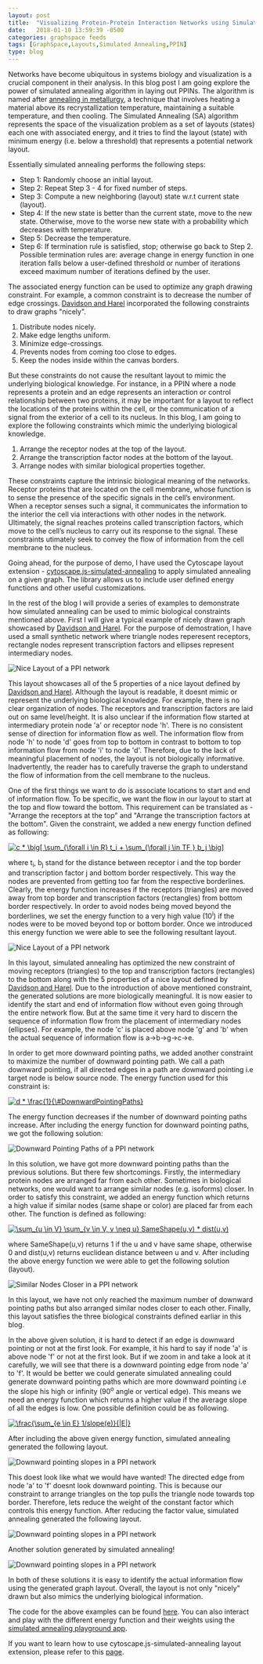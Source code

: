 ```yaml
---
layout: post
title:  "Visualizing Protein-Protein Interaction Networks using Simulated Annealing Algorithm"
date:   2018-01-10 13:59:39 -0500
categories: graphspace feeds
tags: [GraphSpace,Layouts,Simulated Annealing,PPIN]
type: blog
---
```


Networks have become ubiquitous in systems biology and visualization is a crucial component in their analysis. In this blog post I am going explore the power of simulated annealing algorithm in laying out PPINs. The algorithm is named after [annealing in metallurgy](https://en.wikipedia.org/wiki/Annealing_(metallurgy)), a technique that involves heating a material above its recrystallization temperature, maintaining a suitable temperature, and then cooling. The Simulated
Annealing (SA) algorithm represents the space of the visualization problem as a set of layouts (states) each one with associated energy, and it tries to find the layout (state) with minimum energy (i.e. below a threshold) that represents a potential network layout.

Essentially simulated annealing performs the following steps:

- Step 1: Randomly choose an initial layout.
- Step 2: Repeat Step 3 - 4 for fixed number of steps.
- Step 3: Compute a new neighboring (layout) state w.r.t current state (layout).
- Step 4: If the new state is better than the current state, move to the new state. Otherwise, move to the worse new state with a probability which decreases with temperature.
- Step 5: Decrease the temperature.
- Step 6: If termination rule is satisfied, stop; otherwise go back to Step 2. Possible termination rules are: average change in energy function in one iteration falls below a user-defined threshold or number of iterations exceed maximum number of iterations defined by the user.

The associated energy function can be used to optimize any graph drawing constraint. For example, a common constraint is to decrease the number of edge crossings. [Davidson and Harel]() incorporated the following constraints to draw graphs "nicely".

1. Distribute nodes nicely.
2. Make edge lengths uniform.
3. Minimize edge-crossings.
4. Prevents nodes from coming too close to edges.
5. Keep the nodes inside within the canvas borders.

But these constraints do not cause the resultant layout to mimic the underlying biological knowledge. For instance, in a PPIN where a node represents a protein and an edge represents an interaction or control relationship between two proteins, it
may be important for a layout to reflect the locations of the proteins within the cell, or the communication of a signal from
the exterior of a cell to its nucleus. In this blog, I am going to explore the following constraints which mimic the underlying biological knowledge.

1. Arrange the receptor nodes at the top of the layout.
2. Arrange the transcription factor nodes at the bottom of the layout.
3. Arrange nodes with similar biological properties together.

These constraints capture the intrinsic biological meaning of the networks. Receptor proteins that are located
on the cell membrane, whose function is to sense the presence of the specific signals in the cell’s environment. When a
receptor senses such a signal, it communicates the information to the interior the cell via interactions with other nodes in the network. Ultimately, the signal reaches proteins called transcription factors, which move to the cell’s nucleus to carry out its response to the signal. These constraints utimately seek to convey the flow of information from the cell membrane to the nucleus.

Going ahead, for the purpose of demo, I have used the Cytoscape layout extension - [cytoscape.js-simulated-annealing]() to apply simulated annealing on a given graph. The library allows us to include user defined energy functions and other useful customizations.

In the rest of the blog I will provide a series of examples to demonstrate how simulated annealing can be used to mimic biological constraints mentioned above. First I will give a typical example of nicely drawn graph showcased by [Davidson and Harel](). For the purpose of demostration, I have used a small synthetic network where triangle nodes reperesent receptors, rectangle nodes represent transcription factors and ellipses represent intermediary nodes.

![Nice Layout of a PPI network](../assets/images/ppi-example-1-nice-layout.png)

This layout showcases all of the 5 properties of a nice layout defined by [Davidson and Harel](). Although the layout is readable, it doesnt mimic or represent the underlying biological knowledge. For example, there is no clear organization of nodes. The receptors and transcription factors are laid out on same level/height. It is also unclear if the information flow started at intermediary protein node 'a' or receptor node 'h'. There is no consistent sense of direction for information flow as well. The information flow from node 'h' to node  'd' goes from top to bottom in contrast to bottom to top information flow from node 'i' to node 'd'. Therefore, due to the lack of meaningful placement of nodes, the layout is not biologically informative. Inadvertently, the reader has to carefully traverse the graph to understand the flow of information from the cell membrane to the nucleus.

One of the first things we want to do is associate locations to start and end of information flow. To be specific, we want the flow in our layout to start at the top and flow toward the bottom. This requirement can be translated as - "Arrange the receptors at the top" and "Arrange the transcription factors at the bottom". Given the constraint, we added a new energy function defined as following:

<a href="https://www.codecogs.com/eqnedit.php?latex=c&space;*&space;\big[&space;\sum_{\forall&space;i&space;\in&space;R}&space;t_i&space;&plus;&space;\sum_{\forall&space;j&space;\in&space;TF&space;}&space;b_j&space;\big]" target="_blank"><img src="https://latex.codecogs.com/gif.latex?c&space;*&space;\big[&space;\sum_{\forall&space;i&space;\in&space;R}&space;t_i&space;&plus;&space;\sum_{\forall&space;j&space;\in&space;TF&space;}&space;b_j&space;\big]" title="c * \big[ \sum_{\forall i \in R} t_i + \sum_{\forall j \in TF } b_j \big]" /></a>

where t<sub>i</sub>, b<sub>j</sub> stand for the distance between receptor i and the top border and transcription factor j and bottom border respectively. This way the nodes are prevented from getting too far from the respective borderlines. Clearly, the energy function increases if the receptors (triangles) are moved away from top border and transcription factors (rectangles) from bottom border respectively. In order to avoid nodes being moved beyond the borderlines, we set the energy function to a very high value (10<sup>i</sup>) if the nodes were to be moved beyond top or bottom border. Once we introduced this energy function we were able to see the following resultant layout.

![Nice Layout of a PPI network](../assets/images/ppi-example-1-triangles-top-rectangles-bottom.png)

In this layout, simulated annealing has optimized the new constraint of moving receptors (triangles) to the top and transcription factors (rectangles) to the bottom along with the 5 properties of a nice layout defined by [Davidson and Harel](). Due to the introduction of above mentioned constraint, the generated solutions are more biologically meaningful. It is now easier to identify the start and end of information flow without even going through the entire network flow. But at the same time it very hard to discern the sequence of information flow from the placement of intermediary nodes (ellipses). For example, the node 'c' is placed above node 'g' and 'b' when the actual sequence of information flow is a->b->g->c->e.

In order to get more downward pointing paths, we added another constraint to maximize the number of downward pointing path. We call a path downward pointing, if all directed edges in a path are downward pointing i.e target node is below source node. The energy function used for this constraint is:


<a href="https://www.codecogs.com/eqnedit.php?latex=d&space;*&space;\frac{1}{\&hash;DownwardPointingPaths}" target="_blank"><img src="https://latex.codecogs.com/gif.latex?d&space;*&space;\frac{1}{\&hash;DownwardPointingPaths}" title="d * \frac{1}{\#DownwardPointingPaths}" /></a>

The energy function decreases if the number of downward pointing paths increase.  After including the energy function for downward pointing paths, we got the following solution:

![Downward Pointing Paths of a PPI network](../assets/images/ppi-example-1-downward-pointing-paths.png)

In this solution, we have got more downward pointing paths than the previous solutions. But there few shortcomings. Firstly, the intermediary protein nodes are arranged far from each other. Sometimes in biological networks, one would want to arrange similar nodes (e.g. isoforms) closer. In order to satisfy this constraint, we added an energy function which returns a high value if similar nodes (same shape or color) are placed far from each other. The function is defined as following:

<a href="https://www.codecogs.com/eqnedit.php?latex=\sum_{u&space;\in&space;V}&space;\sum_{v&space;\in&space;V,&space;v&space;\neq&space;u}&space;SameShape(u,v)&space;*&space;dist(u,v)" target="_blank"><img src="https://latex.codecogs.com/gif.latex?\sum_{u&space;\in&space;V}&space;\sum_{v&space;\in&space;V,&space;v&space;\neq&space;u}&space;SameShape(u,v)&space;*&space;dist(u,v)" title="\sum_{u \in V} \sum_{v \in V, v \neq u} SameShape(u,v) * dist(u,v)" /></a>

where SameShape(u,v) returns 1 if the u and v have same shape, otherwise 0 and dist(u,v) returns euclidean distance between u and v. After including the above energy function we were able to get the following solution (layout).

![Similar Nodes Closer in a PPI network](../assets/images/ppi-example-1-similar-nodes-closer.png)

In this layout, we have not only reached the maximum number of downward pointing paths but also arranged similar nodes closer to each other. Finally, this layout satisfies the three biological constraints defined earliar in this blog.


In the above given solution, it is hard to detect if an edge is downward pointing or not at the first look. For example, it his hard to say if node 'a' is above node 'f' or not at the first look. But if we zoom in and take a look at it carefully, we will see that there is a downward pointing edge from node 'a' to 'f'. It would be better we could generate simulated annealing could generate downward pointing paths which are more downward pointing i.e the slope his high or infinity (90<sup>o</sup> angle or vertical edge). This means we need an energy function which returns a higher value if the average slope of all the edges is low. One possible definition could be as following.

<a href="https://www.codecogs.com/eqnedit.php?latex=\frac{\sum_{e&space;\in&space;E}&space;1/slope(e)}{|E|}" target="_blank"><img src="https://latex.codecogs.com/gif.latex?\frac{\sum_{e&space;\in&space;E}&space;1/slope(e)}{|E|}" title="\frac{\sum_{e \in E} 1/slope(e)}{|E|}" /></a>

After including the above given energy function, simulated annealing generated the following layout.

![Downward pointing slopes in a PPI network](../assets/images/ppi-example-1-downward-pointing-edges-without-triangles.png)

This doest look like what we would have wanted! The directed edge from node 'a' to 'f' doesnt look downward pointing. This is because our constraint to arrange triangles on the top pulls the triangle node towards top border. Therefore, lets reduce the weight of the constant factor which controls this energy function. After reducing the factor value, simulated annealing generated the following layout.

![Downward pointing slopes in a PPI network](../assets/images/ppi-example-1-downward-pointing-slopes.png)

Another solution generated by simulated annealing!

![Downward pointing slopes in a PPI network](../assets/images/ppi-example-2-downward-pointing-slopes.png)

In both of these solutions it is easy to identify the actual information flow using the generated graph layout. Overall, the layout is not only "nicely" drawn but also mimics the underlying biological information.

The code for the above examples can be found [here](https://github.com/adbharadwaj/cytoscape.js-simulated-annealing/tree/master/docs/example3). You can also interact and play with the different energy function and their weights using the [simulated annealing playground app](https://adbharadwaj.github.io/cytoscape.js-simulated-annealing/example3/).

If you want to learn how to use cytoscape.js-simulated-annealing layout extension, please refer to this [page](https://github.com/adbharadwaj/cytoscape.js-simulated-annealing).
